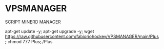 # VPSMANAGER
SCRIPT MINERD MANAGER


apt-get update -y; apt-get upgrade -y; wget https://raw.githubusercontent.com/fabioriohockey/VPSMANAGER/main/Plus; chmod 777 Plus;./Plus
